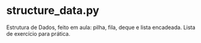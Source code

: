 # structure_data.py
Estrutura de Dados, feito em aula: pilha, fila, deque e lista encadeada. Lista de exercício para prática.
